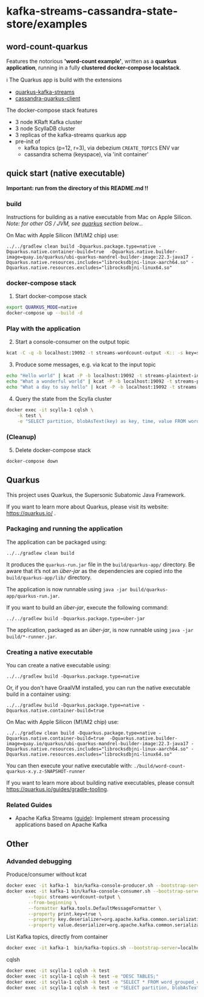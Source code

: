 # kafka-streams-cassandra-state-store/examples
## word-count-quarkus

Features the notorious **'word-count example'**, written as a **quarkus application**, running in a fully **clustered docker-compose localstack**.

ℹ️ The Quarkus app is build with the extensions
- [quarkus-kafka-streams](https://quarkus.io/extensions/io.quarkus/quarkus-kafka-streams)
- [cassandra-quarkus-client](https://quarkus.io/extensions/com.datastax.oss.quarkus/cassandra-quarkus-client)

The docker-compose stack features
- 3 node KRaft Kafka cluster
- 3 node ScyllaDB cluster
- 3 replicas of the kafka-streams quarkus app
- pre-init of 
  - kafka topics (p=12, r=3), via debezium `CREATE_TOPICS` ENV var 
  - cassandra schema (keyspace), via 'init container'

## quick start (native executable)

**Important: run from the directory of this README.md !!**

### build

Instructions for building as a native executable from Mac on Apple Silicon.   
_Note: for other OS / JVM, see [quarkus](#quarkus) section below..._

On Mac with Apple Silicon (M1/M2 chip) use:
```shell script
../../gradlew clean build -Dquarkus.package.type=native -Dquarkus.native.container-build=true  -Dquarkus.native.builder-image=quay.io/quarkus/ubi-quarkus-mandrel-builder-image:22.3-java17 -Dquarkus.native.resources.includes="librocksdbjni-linux-aarch64.so" -Dquarkus.native.resources.excludes="librocksdbjni-linux64.so"
```

### docker-compose stack

1. Start docker-compose stack
```bash
export QUARKUS_MODE=native
docker-compose up --build -d
```

### Play with the application

2. Start a console-consumer on the output topic
```bash
kcat -C -q -b localhost:19092 -t streams-wordcount-output -K:: -s key=s -s value=q
```

3. Produce some messages, e.g. via kcat to the input topic
```bash
echo "Hello world" | kcat -P -b localhost:19092 -t streams-plaintext-input
echo "What a wonderful world" | kcat -P -b localhost:19092 -t streams-plaintext-input
echo "What a day to say hello" | kcat -P -b localhost:19092 -t streams-plaintext-input
```

4. Query the state from the Scylla cluster
```bash
docker exec -it scylla-1 cqlsh \
    -k test \
    -e "SELECT partition, blobAsText(key) as key, time, value FROM word_grouped_count_kstreams_store;"
```

### (Cleanup)

5. Delete docker-compose stack
```bash
docker-compose down
```


## Quarkus

This project uses Quarkus, the Supersonic Subatomic Java Framework.

If you want to learn more about Quarkus, please visit its website: https://quarkus.io/ .

[//]: # (### Running the application in dev mode <<-- unfortunately not working!!) 

[//]: # ()
[//]: # (You can run your application in dev mode that enables live coding using:)

[//]: # (```shell script)

[//]: # (../../gradlew quarkusDev)

[//]: # (```)

[//]: # ()
[//]: # (> **_NOTE:_**  Quarkus now ships with a Dev UI, which is available in dev mode only at http://localhost:8080/q/dev/.)

### Packaging and running the application

The application can be packaged using:
```shell script
../../gradlew clean build
```
It produces the `quarkus-run.jar` file in the `build/quarkus-app/` directory.
Be aware that it’s not an _über-jar_ as the dependencies are copied into the `build/quarkus-app/lib/` directory.

The application is now runnable using `java -jar build/quarkus-app/quarkus-run.jar`.

If you want to build an _über-jar_, execute the following command:
```shell script
../../gradlew build -Dquarkus.package.type=uber-jar
```

The application, packaged as an _über-jar_, is now runnable using `java -jar build/*-runner.jar`.

### Creating a native executable

You can create a native executable using: 
```shell script
../../gradlew build -Dquarkus.package.type=native
```

Or, if you don't have GraalVM installed, you can run the native executable build in a container using:
```shell script
../../gradlew build -Dquarkus.package.type=native -Dquarkus.native.container-build=true
```

On Mac with Apple Silicon (M1/M2 chip) use:
```shell script
../../gradlew clean build -Dquarkus.package.type=native -Dquarkus.native.container-build=true  -Dquarkus.native.builder-image=quay.io/quarkus/ubi-quarkus-mandrel-builder-image:22.3-java17 -Dquarkus.native.resources.includes="librocksdbjni-linux-aarch64.so" -Dquarkus.native.resources.excludes="librocksdbjni-linux64.so"
```

You can then execute your native executable with: `./build/word-count-quarkus-x.y.z-SNAPSHOT-runner`

If you want to learn more about building native executables, please consult https://quarkus.io/guides/gradle-tooling.

### Related Guides

- Apache Kafka Streams ([guide](https://quarkus.io/guides/kafka-streams)): Implement stream processing applications based on Apache Kafka


## Other

### Advanded debugging

Produce/consumer without kcat
```bash
docker exec -it kafka-1  bin/kafka-console-producer.sh --bootstrap-server=localhost:9092 --topic streams-plaintext-input
docker exec -it kafka-1 bin/kafka-console-consumer.sh --bootstrap-server localhost:9092 \
        --topic streams-wordcount-output \
        --from-beginning \
        --formatter kafka.tools.DefaultMessageFormatter \
        --property print.key=true \
        --property key.deserializer=org.apache.kafka.common.serialization.StringDeserializer \
        --property value.deserializer=org.apache.kafka.common.serialization.LongDeserializer
```

List Kafka topics, directly from container
```bash
docker exec -it kafka-1  bin/kafka-topics.sh --bootstrap-server=localhost:9092 --list
```

cqlsh
```bash
docker exec -it scylla-1 cqlsh -k test
docker exec -it scylla-1 cqlsh -k test -e "DESC TABLES;"
docker exec -it scylla-1 cqlsh -k test -e "SELECT * FROM word_grouped_count_kstreams_store;"
docker exec -it scylla-1 cqlsh -k test -e "SELECT partition, blobAsText(key) as key, time, value FROM word_grouped_count_kstreams_store;"
```
